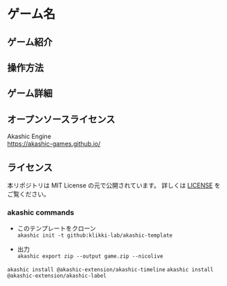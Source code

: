 # ゲーム名
## ゲーム紹介

## 操作方法

## ゲーム詳細

## オープンソースライセンス
Akashic Engine  
https://akashic-games.github.io/  

## ライセンス
本リポジトリは MIT License の元で公開されています。 詳しくは [LICENSE](/LICENSE) をご覧ください。

### akashic commands
- このテンプレートをクローン  
`akashic init -t github:klikki-lab/akashic-template`  

- 出力  
`akashic export zip --output game.zip --nicolive`

`akashic install @akashic-extension/akashic-timeline` 
`akashic install @akashic-extension/akashic-label`